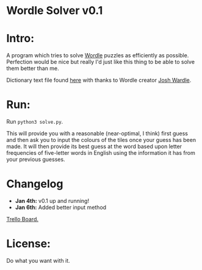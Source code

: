 Wordle Solver v0.1
=============

# Intro:

A program which tries to solve [Wordle](https://www.powerlanguage.co.uk/wordle/) puzzles as efficiently as possible. Perfection would be nice but really I'd just like this thing to be able to solve them better than me.

Dictionary text file found [here](https://raw.githubusercontent.com/powerlanguage/word-lists/master/word-list-raw.txt) with thanks to Wordle creator [Josh Wardle](https://github.com/powerlanguage).

# Run:

Run `python3 solve.py`.

This will provide you with a reasonable (near-optimal, I think) first guess and then ask you to input the colours of the tiles once your guess has been made. It will then provide its best guess at the word based upon letter frequencies of five-letter words in English using the information it has from your previous guesses.

# Changelog

- **Jan 4th:** v0.1 up and running!
- **Jan 6th:** Added better input method

[Trello Board.](https://trello.com/b/6UknNHIy/wordle-solver)

# License:

Do what you want with it.




